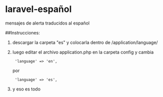 laravel-español
===============

mensajes de alerta traducidos al español


##Instrucciones:

1. descargar la carpeta "es" y colocarla dentro de /application/language/

2. luego editar el archivo application.php en la carpeta config y cambia

        'language' => 'en',

      por 
  
        'language' => 'es',

3. y eso es todo
